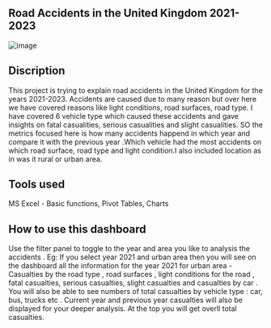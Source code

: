 ## Road Accidents in the United Kingdom 2021-2023


![image](https://github.com/user-attachments/assets/dc64611b-7ecb-4994-97a7-cbc9f45751ef)

## Discription

This project is trying to explain road accidents in the United Kingdom for the years 2021-2023. 
Accidents are caused due to many reason but over here we have covered reasons like light conditions, road surfaces, road type.
I have covered 6 vehicle type which caused these accidents and gave insights on fatal casualities, serious casualities and slight casualities.
SO the metrics focused here is how many accidents happend in which year and compare it with the previous year .Which vehicle had the most accidents on which road surface, road type and light condition.I also included location as in was it rural or urban area. 

## Tools used 
MS Excel - Basic functions,
           Pivot Tables,
           Charts

## How to use this dashboard
Use the filter panel to toggle to the year and area you like to analysis the accidents .
Eg: If you select year 2021 and urban area then you will see on the dashboard all the information for the year 2021 for urban area - Casualties by the road type , road surfaces , light conditions for the road , fatal casualties, serious casualties, slight casualties and casualties by car . You will also be able to see numbers of total casualties by vehicle type : car, bus, trucks etc . Current year and previous year casualties will also be displayed for your deeper analysis. At the top you will get overll total casualties.

